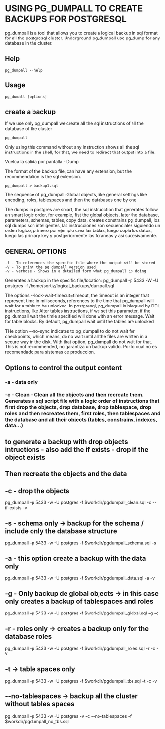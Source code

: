 # USING PG_DUMPALL TO CREATE BACKUPS FOR POSTGRESQL 

pg_dumpall is a tool that allows you to create a logical backup in sql format for all the postgresql cluster. 
Underground pg_dumpall use pg_dump for any database in the cluster.


## Help
    pg_dumpall --help 

## Usage
    pg_dumall [options]

## create a backup 
If we use only pg_dumpall we create all the sql instructions of all the database of the cluster 

    pg_dumpall 

Only using this command without any Instruction shows all the sql instructions in the shell, for that, we need to redirect that output into a file.

Vuelca la salida por pantalla - Dump

The format of the backup file, can have any extension, but the recommendation is the sql extension.

    pg_dumpall > backup1.sql

The sequence of pg_dumpall:
Global objects, like general settings like encoding, roles, tablespaces and then the databases one by one 

The dumps in postgres are smart, the sql instrucction that generates follow an smart logic order, for example, fist the global objects, later the database, parameters, schemas, tables, copy data, creates constrains 
pg_dumpall, los sql dumps son inteligentes, las instrucciones son secuenciales siguiendo un orden logico,
primero por ejemplo crea las tablas, luego copia los datos, luego las primary key y postgeriormente las foraneas
y asi sucesivamente. 

## GENERAL OPTIONS
    -f - To references the specific file where the output will be stored 
    -V - To print the pg_dumpall version used 
    -v - verbose - Shows in a detailed form what pg_dumpall is doing 


Generates a backup in the specific file/location: 
    pg_dumpall -p 5433 -W -U postgres -f /home/sortiz/logical_backups/dumpall.sql

The options --lock-wait-timeout=timeout, the timeout is an integer that represent time in miliseconds, references to the time that pg_dumpall will wait for a table to be unlocked. In postgresql, pg_dumpall is bloqued by DDL instructions, like Alter tables instructions, if we set this parameter, if the pg_dumpall wait the timie specified will done with an error message. Wait for table blocks. By default, pg_dumpall wait until the tables are unlocked

THe option --no-sync indicates to pg_dumpall to do not wait for checkpoints, which means, do no wait until all the files are written in a secure way in the disk. With that option, pg_dumpall do not wait for that. This is not recommended, no garantiza un backup valido. Por lo cual no es recomendado para sistemas de produccion.

## Options to control the output content 
### -a - data only

### -c - Clean - Clean all the objects and then recreate them. Generates a sql script file with a logic order of instructions that first drop the objects, drop database, drop tablespace, drop roles and then recreates them, first roles, then tablespaces and the database and all their objects (tables, constrains, indexes, data...)

## to generate a backup with drop objects intructions - also add the if exists - drop if the object exists
## Then recreate the objects  and the data
## -c - drop the objects
pg_dumpall -p 5433 -w -U postgres -f $workdir/pgdumpall_clean.sql -c --if-exists -v


## -s - schema only -> backup for the schema / include only the database structure
pg_dumpall -p 5433 -w -U postgres -f $workdir/pgdumpall_schema.sql -s

## -a - this option create a backup with the data only
pg_dumpall -p 5433 -w -U postgres -f $workdir/pgdumpall_data.sql -a -v

## -g - Only backup de global objects -> in this case only creates a backup of tablespaces and roles
pg_dumpall -p 5433 -w -U postgres -f $workdir/pgdumpall_global.sql -g  -c

## -r - roles only -> creates a backup only for the database roles
pg_dumpall -p 5433 -w -U postgres -f $workdir/pgdumpall_roles.sql -r -c -v

## -t -> table spaces only
pg_dumpall -p 5433 -w -U postgres -f $workdir/pgdumpall_tbs.sql  -t -c -v

## --no-tablespaces -> backup all the cluster without tables spaces
pg_dumpall -p 5433 -w -U postgres -v -c --no-tablespaces -f $workdir/pgdumpall_no_tbs.sql





